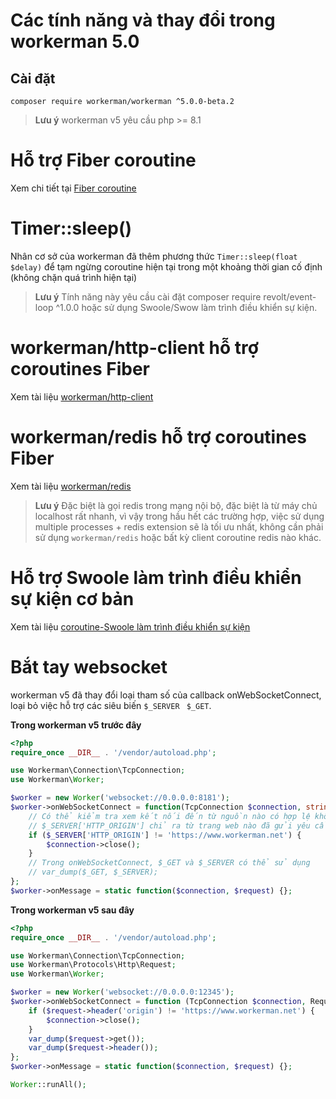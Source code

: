 # Các tính năng và thay đổi trong workerman 5.0

## Cài đặt
```
composer require workerman/workerman ^5.0.0-beta.2
```

> **Lưu ý**
> workerman v5 yêu cầu php >= 8.1

# Hỗ trợ Fiber coroutine
Xem chi tiết tại [Fiber coroutine](../fiber.md)

# Timer::sleep()
Nhân cơ sở của workerman đã thêm phương thức `Timer::sleep(float $delay)` để tạm ngừng coroutine hiện tại trong một khoảng thời gian cố định (không chặn quá trình hiện tại)

> **Lưu ý**
> Tính năng này yêu cầu cài đặt composer require revolt/event-loop ^1.0.0 hoặc sử dụng Swoole/Swow làm trình điều khiển sự kiện.

# workerman/http-client hỗ trợ coroutines Fiber
Xem tài liệu [workerman/http-client](../components/workerman-http-client.md)

# workerman/redis hỗ trợ coroutines Fiber
Xem tài liệu [workerman/redis](../components/workerman-redis.md)

> **Lưu ý**
> Đặc biệt là gọi redis trong mạng nội bộ, đặc biệt là từ máy chủ localhost rất nhanh, vì vậy trong hầu hết các trường hợp, việc sử dụng multiple processes + redis extension sẽ là tối ưu nhất, không cần phải sử dụng `workerman/redis` hoặc bất kỳ client coroutine redis nào khác.

# Hỗ trợ Swoole làm trình điều khiển sự kiện cơ bản
Xem tài liệu [coroutine-Swoole làm trình điều khiển sự kiện](../fiber.md)

# Bắt tay websocket
workerman v5 đã thay đổi loại tham số của callback onWebSocketConnect, loại bỏ việc hỗ trợ các siêu biến `$_SERVER` ` $_GET`.

**Trong workerman v5 trước đây**
```php
<?php
require_once __DIR__ . '/vendor/autoload.php';

use Workerman\Connection\TcpConnection;
use Workerman\Worker;

$worker = new Worker('websocket://0.0.0.0:8181');
$worker->onWebSocketConnect = function(TcpConnection $connection, string $httpBuffer) {
    // Có thể kiểm tra xem kết nối đến từ nguồn nào có hợp lệ không, nếu không hợp lệ thì đóng kết nối
    // $_SERVER['HTTP_ORIGIN'] chỉ ra từ trang web nào đã gửi yêu cầu kết nối websocket
    if ($_SERVER['HTTP_ORIGIN'] != 'https://www.workerman.net') {
        $connection->close();
    }
    // Trong onWebSocketConnect, $_GET và $_SERVER có thể sử dụng
    // var_dump($_GET, $_SERVER);
};
$worker->onMessage = static function($connection, $request) {};
```

**Trong workerman v5 sau đây**
```php
<?php
require_once __DIR__ . '/vendor/autoload.php';

use Workerman\Connection\TcpConnection;
use Workerman\Protocols\Http\Request;
use Workerman\Worker;

$worker = new Worker('websocket://0.0.0.0:12345');
$worker->onWebSocketConnect = function (TcpConnection $connection, Request $request) {
    if ($request->header('origin') != 'https://www.workerman.net') {
        $connection->close();
    }
    var_dump($request->get());
    var_dump($request->header());
};
$worker->onMessage = static function($connection, $request) {};

Worker::runAll();
```
